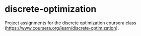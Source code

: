 discrete-optimization
=====================

Project assignments for the discrete optimization coursera class (https://www.coursera.org/learn/discrete-optimization).
